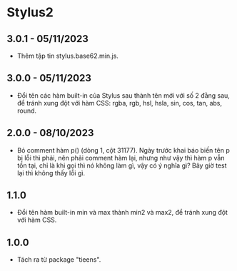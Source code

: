 # Stylus2

## 3.0.1 - 05/11/2023

- Thêm tập tin stylus.base62.min.js.

## 3.0.0 - 05/11/2023

- Đổi tên các hàm built-in của Stylus sau thành tên mới với số 2 đằng sau, để tránh xung đột với hàm CSS: rgba, rgb, hsl, hsla, sin, cos, tan, abs, round.

## 2.0.0 - 08/10/2023

- Bỏ comment hàm p() (dòng 1, cột 31177). Ngày trước khai báo biến tên p bị lỗi thì phải, nên phải comment hàm lại, nhưng như vậy thì hàm p vẫn tồn tại, chỉ là khi gọi thì nó không làm gì, vậy có ý nghĩa gì? Bây giờ test lại thì không thấy lỗi gì.

## 1.1.0

- Đổi tên hàm built-in min và max thành min2 và max2, để tránh xung đột với hàm CSS.

## 1.0.0

- Tách ra từ package "tieens".
